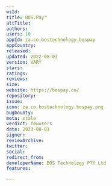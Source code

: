 ```yaml
---
wsId: 
title: BOS.Pay™️
altTitle: 
authors: 
users: 10
appId: za.co.bostechnology.bospay
appCountry: 
released: 
updated: 2022-08-03
version: VARY
stars: 
ratings: 
reviews: 
size: 
website: https://bospay.co/
repository: 
issue: 
icon: za.co.bostechnology.bospay.png
bugbounty: 
meta: stale
verdict: fewusers
date: 2023-08-01
signer: 
reviewArchive: 
twitter: 
social: 
redirect_from: 
developerName: BOS Technology PTY Ltd
features: 

---
```


